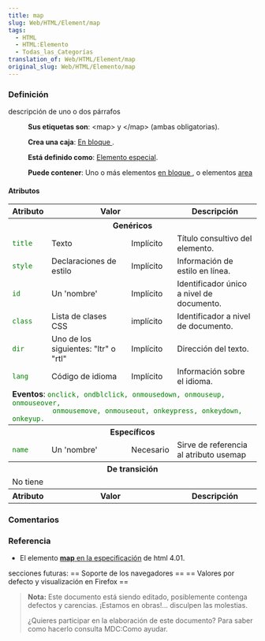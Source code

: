 ```yaml
---
title: map
slug: Web/HTML/Element/map
tags:
  - HTML
  - HTML:Elemento
  - Todas_las_Categorías
translation_of: Web/HTML/Element/map
original_slug: Web/HTML/Elemento/map
---
```

### Definición

descripción de uno o dos párrafos

<dl><dd><strong>Sus etiquetas son</strong>: &#x3C;map> y &#x3C;/map> (ambas obligatorias).</dd></dl>

<dl><dd><strong>Crea una caja</strong>: <a href="es/HTML/Elemento/Tipos_de_elementos#en_bloque">En bloque </a>.</dd></dl>

<dl><dd><strong>Está definido como</strong>: <a href="es/HTML/Elemento/Tipos_de_elementos#especial">Elemento especial</a>.</dd></dl>

<dl><dd><strong>Puede contener</strong>: Uno o más elementos <a href="es/HTML/Elemento/Tipos_de_elementos#en_bloque">en bloque </a>, o elementos <a href="es/HTML/Elemento/area">area</a></dd></dl>

#### Atributos

<table class="standard-table">
  <tbody>
    <tr>
      <th>Atributo</th>
      <th colspan="2">Valor</th>
      <th>Descripción</th>
    </tr>
    <tr>
      <th colspan="4">Genéricos</th>
    </tr>
    <tr>
      <td><code style="color: green">title</code></td>
      <td>Texto</td>
      <td>Implícito</td>
      <td>Título consultivo del elemento.</td>
    </tr>
    <tr>
      <td><code style="color: green">style</code></td>
      <td>Declaraciones de estilo</td>
      <td>Implícito</td>
      <td>Información de estilo en línea.</td>
    </tr>
    <tr>
      <td><code style="color: green">id</code></td>
      <td>Un 'nombre'</td>
      <td>Implícito</td>
      <td>Identificador único a nivel de documento.</td>
    </tr>
    <tr>
      <td><code style="color: green">class</code></td>
      <td>Lista de clases CSS</td>
      <td>implícito</td>
      <td>Identificador a nivel de documento.</td>
    </tr>
    <tr>
      <td><code style="color: green">dir</code></td>
      <td>Uno de los siguientes: "ltr" o "rtl"</td>
      <td>Implícito</td>
      <td>Dirección del texto.</td>
    </tr>
    <tr>
      <td><code style="color: green">lang</code></td>
      <td>Código de idioma</td>
      <td>Implícito</td>
      <td>Información sobre el idioma.</td>
    </tr>
    <tr>
      <td colspan="4">
        <strong>Eventos</strong>:
        <code style="color: green"
          >onclick, ondblclick, onmousedown, onmouseup, onmouseover,
          onmousemove, onmouseout, onkeypress, onkeydown, onkeyup.</code
        >
      </td>
    </tr>
    <tr>
      <th colspan="4">Específicos</th>
    </tr>
    <tr>
      <td><code style="color: green">name</code></td>
      <td>Un 'nombre'</td>
      <td>Necesario</td>
      <td>Sirve de referencia al atributo usemap</td>
    </tr>
    <tr>
      <th colspan="4">De transición</th>
    </tr>
    <tr>
      <td colspan="4">No tiene</td>
    </tr>
    <tr>
      <th>Atributo</th>
      <th colspan="2">Valor</th>
      <th>Descripción</th>
    </tr>
  </tbody>
</table>


### Comentarios

### Referencia

- El elemento [**map** en la especificación](http://html.conclase.net/w3c/html401-es/struct/objects.html#edef-MAP) de html 4.01.

secciones futuras: == Soporte de los navegadores == == Valores por defecto y visualización en Firefox ==

> **Nota:** Este documento está siendo editado, posiblemente contenga defectos y carencias. ¡Estamos en obras!... disculpen las molestias.
>
> ¿Quieres participar en la elaboración de este documento? Para saber como hacerlo consulta MDC:Como ayudar.
